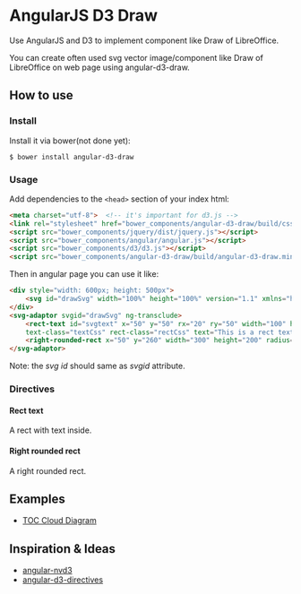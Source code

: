 AngularJS D3 Draw
===============

Use AngularJS and D3 to implement component like Draw of LibreOffice.

You can create often used svg vector image/component like Draw of LibreOffice on web page using angular-d3-draw.

## How to use

### Install

Install it via bower(not done yet):
	
    $ bower install angular-d3-draw
	

### Usage

Add dependencies to the `<head>` section of your index html:
```html
<meta charset="utf-8">  <!-- it's important for d3.js -->
<link rel="stylesheet" href="bower_components/angular-d3-draw/build/css/angular-d3-draw.css">
<script src="bower_components/jquery/dist/jquery.js"></script>
<script src="bower_components/angular/angular.js"></script>
<script src="bower_components/d3/d3.js"></script>
<script src="bower_components/angular-d3-draw/build/angular-d3-draw.min.js"></script>
```

Then in angular page you can use it like:
```html
<div style="width: 600px; height: 500px">
    <svg id="drawSvg" width="100%" height="100%" version="1.1" xmlns="http://www.w3.org/2000/svg"></svg>
</div>
<svg-adaptor svgid="drawSvg" ng-transclude>
    <rect-text id="svgtext" x="50" y="50" rx="20" ry="50" width="100" height="50" style="fill:#fc0;"
    text-class="textCss" rect-class="rectCss" text="This is a rect text component."></rect-text>
    <right-rounded-rect x="50" y="260" width="300" height="200" radius="100"></right-rounded-rect>
</svg-adaptor>
```

Note: the *svg id* should same as *svgid* attribute.

### Directives

#### Rect text

A rect with text inside.

#### Right rounded rect

A right rounded rect.

## Examples

* [TOC Cloud Diagram](http://www.playscala.com/example/jsui/toc-tools/#/cloud)

## Inspiration & Ideas

* [angular-nvd3](https://github.com/krispo/angular-nvd3)
* [angular-d3-directives](https://github.com/kontera-technologies/angular-d3-directives)
